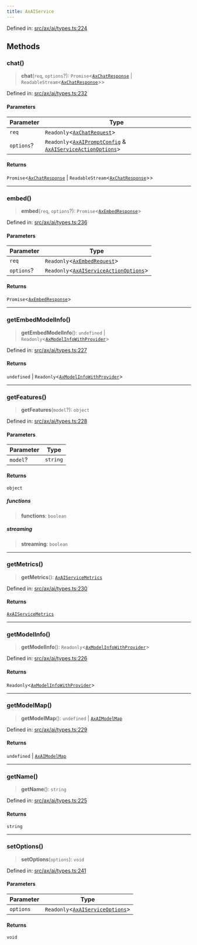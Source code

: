 ```yaml
---
title: AxAIService
---
```


Defined in: [src/ax/ai/types.ts:224](#apidocs/httpsgithubcomax-llmaxblob3b79ada8d723949fcd8a76c2b6f48cf69d8394f8srcaxaitypestsl224)

## Methods

<a id="chat"></a>

### chat()

> **chat**(`req`, `options`?): `Promise`\<[`AxChatResponse`](#apidocs/typealiasaxchatresponse) \| `ReadableStream`\<[`AxChatResponse`](#apidocs/typealiasaxchatresponse)\>\>

Defined in: [src/ax/ai/types.ts:232](#apidocs/httpsgithubcomax-llmaxblob3b79ada8d723949fcd8a76c2b6f48cf69d8394f8srcaxaitypestsl232)

#### Parameters

| Parameter | Type |
| ------ | ------ |
| `req` | `Readonly`\<[`AxChatRequest`](#apidocs/typealiasaxchatrequest)\> |
| `options`? | `Readonly`\<[`AxAIPromptConfig`](#apidocs/typealiasaxaipromptconfig) & [`AxAIServiceActionOptions`](#apidocs/typealiasaxaiserviceactionoptions)\> |

#### Returns

`Promise`\<[`AxChatResponse`](#apidocs/typealiasaxchatresponse) \| `ReadableStream`\<[`AxChatResponse`](#apidocs/typealiasaxchatresponse)\>\>

***

<a id="embed"></a>

### embed()

> **embed**(`req`, `options`?): `Promise`\<[`AxEmbedResponse`](#apidocs/typealiasaxembedresponse)\>

Defined in: [src/ax/ai/types.ts:236](#apidocs/httpsgithubcomax-llmaxblob3b79ada8d723949fcd8a76c2b6f48cf69d8394f8srcaxaitypestsl236)

#### Parameters

| Parameter | Type |
| ------ | ------ |
| `req` | `Readonly`\<[`AxEmbedRequest`](#apidocs/typealiasaxembedrequest)\> |
| `options`? | `Readonly`\<[`AxAIServiceActionOptions`](#apidocs/typealiasaxaiserviceactionoptions)\> |

#### Returns

`Promise`\<[`AxEmbedResponse`](#apidocs/typealiasaxembedresponse)\>

***

<a id="getEmbedModelInfo"></a>

### getEmbedModelInfo()

> **getEmbedModelInfo**(): `undefined` \| `Readonly`\<[`AxModelInfoWithProvider`](#apidocs/typealiasaxmodelinfowithprovider)\>

Defined in: [src/ax/ai/types.ts:227](#apidocs/httpsgithubcomax-llmaxblob3b79ada8d723949fcd8a76c2b6f48cf69d8394f8srcaxaitypestsl227)

#### Returns

`undefined` \| `Readonly`\<[`AxModelInfoWithProvider`](#apidocs/typealiasaxmodelinfowithprovider)\>

***

<a id="getFeatures"></a>

### getFeatures()

> **getFeatures**(`model`?): `object`

Defined in: [src/ax/ai/types.ts:228](#apidocs/httpsgithubcomax-llmaxblob3b79ada8d723949fcd8a76c2b6f48cf69d8394f8srcaxaitypestsl228)

#### Parameters

| Parameter | Type |
| ------ | ------ |
| `model`? | `string` |

#### Returns

`object`

<a id="functions"></a>

##### functions

> **functions**: `boolean`

<a id="streaming"></a>

##### streaming

> **streaming**: `boolean`

***

<a id="getMetrics"></a>

### getMetrics()

> **getMetrics**(): [`AxAIServiceMetrics`](#apidocs/interfaceaxaiservicemetrics)

Defined in: [src/ax/ai/types.ts:230](#apidocs/httpsgithubcomax-llmaxblob3b79ada8d723949fcd8a76c2b6f48cf69d8394f8srcaxaitypestsl230)

#### Returns

[`AxAIServiceMetrics`](#apidocs/interfaceaxaiservicemetrics)

***

<a id="getModelInfo"></a>

### getModelInfo()

> **getModelInfo**(): `Readonly`\<[`AxModelInfoWithProvider`](#apidocs/typealiasaxmodelinfowithprovider)\>

Defined in: [src/ax/ai/types.ts:226](#apidocs/httpsgithubcomax-llmaxblob3b79ada8d723949fcd8a76c2b6f48cf69d8394f8srcaxaitypestsl226)

#### Returns

`Readonly`\<[`AxModelInfoWithProvider`](#apidocs/typealiasaxmodelinfowithprovider)\>

***

<a id="getModelMap"></a>

### getModelMap()

> **getModelMap**(): `undefined` \| [`AxAIModelMap`](#apidocs/typealiasaxaimodelmap)

Defined in: [src/ax/ai/types.ts:229](#apidocs/httpsgithubcomax-llmaxblob3b79ada8d723949fcd8a76c2b6f48cf69d8394f8srcaxaitypestsl229)

#### Returns

`undefined` \| [`AxAIModelMap`](#apidocs/typealiasaxaimodelmap)

***

<a id="getName"></a>

### getName()

> **getName**(): `string`

Defined in: [src/ax/ai/types.ts:225](#apidocs/httpsgithubcomax-llmaxblob3b79ada8d723949fcd8a76c2b6f48cf69d8394f8srcaxaitypestsl225)

#### Returns

`string`

***

<a id="setOptions"></a>

### setOptions()

> **setOptions**(`options`): `void`

Defined in: [src/ax/ai/types.ts:241](#apidocs/httpsgithubcomax-llmaxblob3b79ada8d723949fcd8a76c2b6f48cf69d8394f8srcaxaitypestsl241)

#### Parameters

| Parameter | Type |
| ------ | ------ |
| `options` | `Readonly`\<[`AxAIServiceOptions`](#apidocs/typealiasaxaiserviceoptions)\> |

#### Returns

`void`
